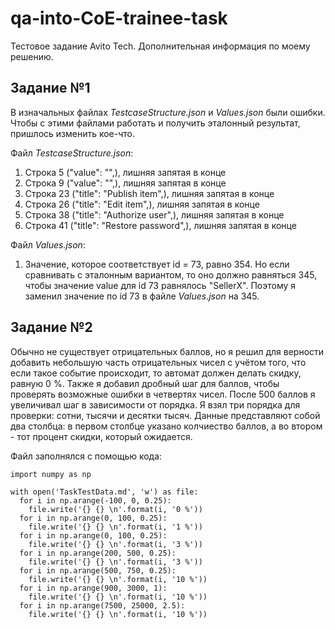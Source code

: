 # qa-into-CoE-trainee-task
Тестовое задание Avito Tech.
Дополнительная информация по моему решению.

## Задание №1
В изначальных файлах *TestcaseStructure.json* и *Values.json* были ошибки. Чтобы с этими файлами работать и получить эталонный результат, пришлось изменить кое-что.

Файл *TestcaseStructure.json*:
1) Строка 5 ("value": "",), лишняя запятая в конце
2) Строка 9 ("value": "",), лишняя запятая в конце
3) Строка 23 ("title": "Publish item",), лишняя запятая в конце
4) Строка 26 ("title": "Edit item",), лишняя запятая в конце
5) Строка 38 ("title": "Authorize user",), лишняя запятая в конце
6) Строка 41 ("title": "Restore password",), лишняя запятая в конце

Файл *Values.json*:
1) Значение, которое соответствует id = 73, равно 354. Но если сравнивать с эталонным вариантом, то оно должно равняться 345, чтобы значение value для id 73 равнялось "SellerX". Поэтому я заменил значение по id 73 в файле *Values.json* на 345.

## Задание №2
Обычно не существует отрицательных баллов, но я решил для верности добавить небольшую часть отрицательных чисел с учётом того, что если такое событие происходит, то автомат должен делать скидку, равную 0 %. 
Также я добавил дробный шаг для баллов, чтобы проверять возможные ошибки в четвертях чисел.
После 500 баллов я увеличивал шаг в зависимости от порядка. Я взял три порядка для проверки: сотни, тысячи и десятки тысяч.
Данные представляют собой два столбца: в первом столбце указано колчиество баллов, а во втором - тот процент скидки, который ожидается.

Файл заполнялся с помощью кода:

```
import numpy as np

with open('TaskTestData.md', 'w') as file:
  for i in np.arange(-100, 0, 0.25):
    file.write('{} {} \n'.format(i, '0 %'))
  for i in np.arange(0, 100, 0.25):
    file.write('{} {} \n'.format(i, '1 %'))
  for i in np.arange(0, 100, 0.25):
    file.write('{} {} \n'.format(i, '3 %'))
  for i in np.arange(200, 500, 0.25):
    file.write('{} {} \n'.format(i, '3 %'))
  for i in np.arange(500, 750, 0.25):
    file.write('{} {} \n'.format(i, '10 %'))
  for i in np.arange(900, 3000, 1):
    file.write('{} {} \n'.format(i, '10 %'))
  for i in np.arange(7500, 25000, 2.5):
    file.write('{} {} \n'.format(i, '10 %'))
```
